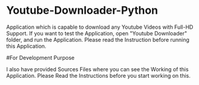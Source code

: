 # Youtube-Downloader-Python

Application which is capable to download any Youtube Videos with Full-HD Support. If you want to test the Application, open "Youtube Downloader" folder, and run the Application. Please read the Instruction before running this Application.


#For Development Purpose

I also have provided Sources Files where you can see the Working of this Application. Please Read the Instructions before you start working on this. 
